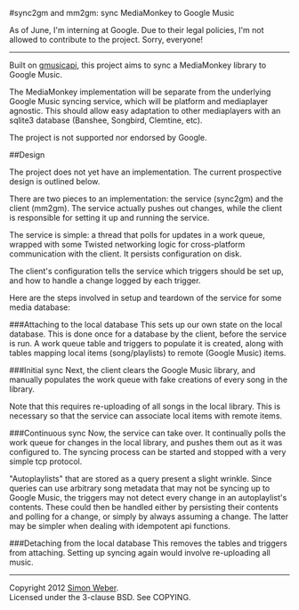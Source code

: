 #sync2gm and mm2gm: sync MediaMonkey to Google Music

As of June, I'm interning at Google. Due to their legal policies, I'm not allowed to contribute to the project. Sorry, everyone! 

- - -

Built on [gmusicapi](https://github.com/simon-weber/Unofficial-Google-Music-API), this project aims to sync a MediaMonkey library to Google Music.

The MediaMonkey implementation will be separate from the underlying Google Music syncing service, which will be platform and mediaplayer agnostic. This should allow easy adaptation to other mediaplayers with an sqlite3 database (Banshee, Songbird, Clemtine, etc).

The project is not supported nor endorsed by Google.

##Design

The project does not yet have an implementation. The current prospective design is outlined below.

There are two pieces to an implementation: the service (sync2gm) and the client (mm2gm). The service actually pushes out changes, while the client is responsible for setting it up and running the service.

The service is simple: a thread that polls for updates in a work queue, wrapped with some Twisted networking logic for cross-platform communication with the client. It persists configuration on disk.

The client's configuration tells the service which triggers should be set up, and how to handle a change logged by each trigger.

Here are the steps involved in setup and teardown of the service for some media database:

###Attaching to the local database
This sets up our own state on the local database. This is done once for a database by the client, before the service is run. A work queue table and triggers to populate it is created, along with tables mapping local items (song/playlists) to remote (Google Music) items.

###Initial sync
Next, the client clears the Google Music library, and manually populates the work queue with fake creations of every song in the library.

Note that this requires re-uploading of all songs in the local library. This is necessary so that the service can associate local items with remote items.

###Continuous sync
Now, the service can take over. It continually polls the work queue for changes in the local library, and pushes them out as it was configured to. The syncing process can be started and stopped with a very simple tcp protocol.

"Autoplaylists" that are stored as a query present a slight wrinkle. Since queries can use arbitrary song metadata that may not be syncing up to Google Music, the triggers may not detect every change in an autoplaylist's contents. These could then be handled either by persisting their contents and polling for a change, or simply by always assuming a change. The latter may be simpler when dealing with idempotent api functions.

###Detaching from the local database
This removes the tables and triggers from attaching. Setting up syncing again would involve re-uploading all music.

- - -


Copyright 2012 [Simon Weber](http://www.simonmweber.com).  
Licensed under the 3-clause BSD. See COPYING.
